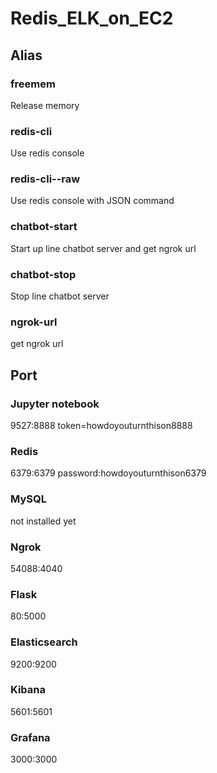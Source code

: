 # Redis_ELK_on_EC2

## Alias
### freemem
Release memory

### redis-cli
Use redis console

### redis-cli--raw
Use redis console with JSON command

### chatbot-start
Start up line chatbot server and get ngrok url

### chatbot-stop
Stop line chatbot server

### ngrok-url
get ngrok url


## Port
### Jupyter notebook
9527:8888
token=howdoyouturnthison8888

### Redis
6379:6379
password:howdoyouturnthison6379

###  MySQL
not installed yet

### Ngrok
54088:4040

### Flask
80:5000

### Elasticsearch
9200:9200

### Kibana
5601:5601

### Grafana
3000:3000
